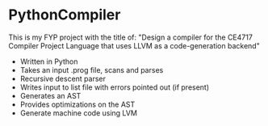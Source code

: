# PythonCompiler

This is my FYP project with the title of:
"Design a compiler for the CE4717 Compiler Project Language that uses LLVM as a code-generation backend"

- Written in Python
- Takes an input .prog file, scans and parses
- Recursive descent parser
- Writes input to list file with errors pointed out (if present)
- Generates an AST
- Provides optimizations on the AST
- Generate machine code using LVM
